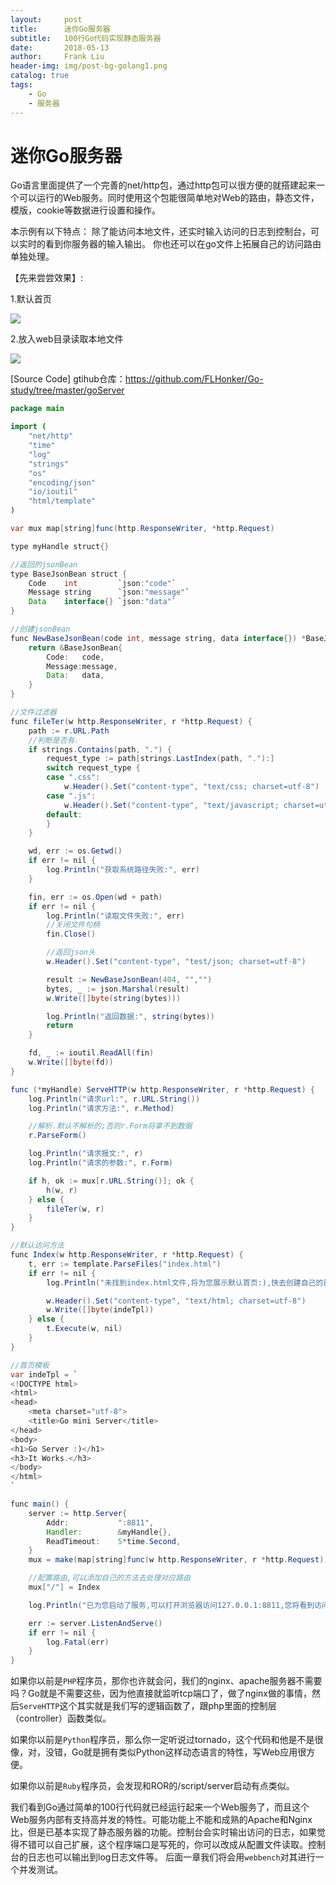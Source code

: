 ```yaml
---
layout:     post
title:      迷你Go服务器
subtitle:   100行Go代码实现静态服务器
date:       2018-05-13
author:     Frank Liu
header-img: img/post-bg-golang1.png
catalog: true
tags:
    - Go
    - 服务器
---
```


# 迷你Go服务器

Go语言里面提供了一个完善的net/http包，通过http包可以很方便的就搭建起来一个可以运行的Web服务。同时使用这个包能很简单地对Web的路由，静态文件，模版，cookie等数据进行设置和操作。

本示例有以下特点：
除了能访问本地文件，还实时输入访问的日志到控制台，可以实时的看到你服务器的输入输出。
你也还可以在go文件上拓展自己的访问路由单独处理。

【先来尝尝效果】:

1.默认首页

![](https://res.cloudinary.com/flhonker/image/upload/v1526205712/githubio/go/goServer/goServer1.png)

2.放入web目录读取本地文件

![](https://res.cloudinary.com/flhonker/image/upload/v1526205711/githubio/go/goServer/goServer2.png)

[Source Code]
gtihub仓库：<https://github.com/FLHonker/Go-study/tree/master/goServer>

```java
package main

import (
	"net/http"
	"time"
	"log"
	"strings"
	"os"
	"encoding/json"
	"io/ioutil"
	"html/template"
)

var mux map[string]func(http.ResponseWriter, *http.Request)

type myHandle struct{}

//返回的jsonBean
type BaseJsonBean struct {
	Code	int			`json:"code"`
	Message	string		`json:"message"`
	Data	interface{}	`json:"data"`
}

//创建jsonBean
func NewBaseJsonBean(code int, message string, data interface{}) *BaseJsonBean {
	return &BaseJsonBean{
		Code:	code,
		Message:message,
		Data:   data,
	}
}

//文件过滤器
func fileTer(w http.ResponseWriter, r *http.Request) {
	path := r.URL.Path
	//判断是否有.
	if strings.Contains(path, ".") {
		request_type := path[strings.LastIndex(path, "."):]
		switch request_type {
		case ".css":
			w.Header().Set("content-type", "text/css; charset=utf-8")
		case ".js":
			w.Header().Set("content-type", "text/javascript; charset=utf-8")
		default:
		}
	}

	wd, err := os.Getwd()
	if err != nil {
		log.Println("获取系统路径失败:", err)
	}

	fin, err := os.Open(wd + path)
	if err != nil {
		log.Println("读取文件失败:", err)
		//关闭文件句柄
		fin.Close()

		//返回json头
		w.Header().Set("content-type", "test/json; charset=utf-8")

		result := NewBaseJsonBean(404, "","")
		bytes, _ := json.Marshal(result)
		w.Write([]byte(string(bytes)))

		log.Println("返回数据:", string(bytes))
		return
	}

	fd, _ := ioutil.ReadAll(fin)
	w.Write([]byte(fd))
}

func (*myHandle) ServeHTTP(w http.ResponseWriter, r *http.Request) {
	log.Println("请求url:", r.URL.String())
	log.Println("请求方法:", r.Method)

	//解析.默认不解析的;否则r.Form将拿不到数据
	r.ParseForm()

	log.Println("请求报文:", r)
	log.Println("请求的参数:", r.Form)

	if h, ok := mux[r.URL.String()]; ok {
		h(w, r)
	} else {
		fileTer(w, r)
	}
}

//默认访问方法
func Index(w http.ResponseWriter, r *http.Request) {
	t, err := template.ParseFiles("index.html")
	if err != nil {
		log.Println("未找到index.html文件,将为您展示默认首页:),快去创建自己的首页吧!",)

		w.Header().Set("content-type", "text/html; charset=utf-8")
		w.Write([]byte(indeTpl))
	} else {
		t.Execute(w, nil)
	}
}

//首页模板
var indeTpl = `
<!DOCTYPE html>
<html>
<head>
	<meta charset="utf-8">
	<title>Go mini Server</title>
</head>
<body>
<h1>Go Server :)</h1>
<h3>It Works.</h3>
</body>
</html>
`

func main() {
	server := http.Server{
		Addr:			":8811",
		Handler: 		&myHandle{},
		ReadTimeout:	5*time.Second,
	}
	mux = make(map[string]func(w http.ResponseWriter, r *http.Request))

	//配置路由,可以添加自己的方法去处理对应路由
	mux["/"] = Index

	log.Println("已为您启动了服务,可以打开浏览器访问127.0.0.1:8811,您将看到访问日志")

	err := server.ListenAndServe()
	if err != nil {
		log.Fatal(err)
	}
}
```

如果你以前是`PHP`程序员，那你也许就会问，我们的nginx、apache服务器不需要吗？Go就是不需要这些，因为他直接就监听tcp端口了，做了nginx做的事情，然后`ServeHTTP`这个其实就是我们写的逻辑函数了，跟php里面的控制层（controller）函数类似。

如果你以前是`Python`程序员，那么你一定听说过tornado，这个代码和他是不是很像，对，没错，Go就是拥有类似Python这样动态语言的特性，写Web应用很方便。

如果你以前是`Ruby`程序员，会发现和ROR的/script/server启动有点类似。

我们看到Go通过简单的100行代码就已经运行起来一个Web服务了，而且这个Web服务内部有支持高并发的特性。可能功能上不能和成熟的Apache和Nginx比，但是已基本实现了静态服务器的功能。控制台会实时输出访问的日志，如果觉得不错可以自己扩展，这个程序端口是写死的，你可以改成从配置文件读取。控制台的日志也可以输出到log日志文件等。
后面一章我们将会用`webbench`对其进行一个并发测试。
